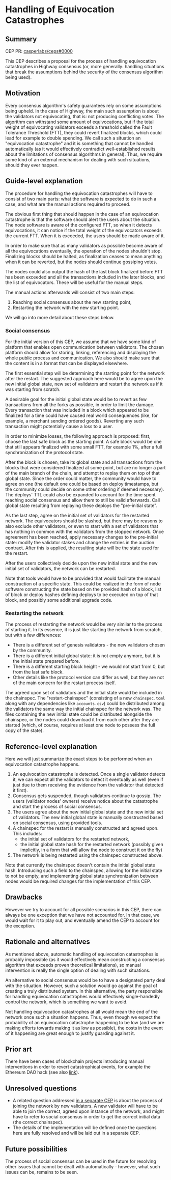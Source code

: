 # Handling of Equivocation Catastrophes

## Summary

[summary]: #summary

CEP PR: [casperlabs/ceps#0000](https://github.com/casperlabs/ceps/pull/0000)

This CEP describes a proposal for the process of handling equivocation catastrophes in Highway consensus (or, more generally: handling situations that break the assumptions behind the security of the consensus algorithm being used).

## Motivation

[motivation]: #motivation

Every consensus algorithm's safety guarantees rely on some assumptions being upheld. In the case of Highway, the main such assumption is about the validators not equivocating, that is: not producing conflicting votes. The algorithm can withstand some amount of equivocations, but if the total weight of equivocating validators exceeds a threshold called the Fault Tolerance Threshold (FTT), they could revert finalized blocks, which could lead for example to double spending. We call such a situation an "equivocation catastrophe" and it is something that cannot be handled automatically (as it would effectively contradict well-established results about the limitations of consensus algorithms in general). Thus, we require some kind of an external mechanism for dealing with such situations, should they ever happen.

## Guide-level explanation

[guide-level-explanation]: #guide-level-explanation

The procedure for handling the equivocation catastrophes will have to consist of two main parts: what the software is expected to do in such a case, and what are the manual actions required to proceed.

The obvious first thing that should happen in the case of an equivocation catastrophe is that the software should alert the users about the situation. The node software is aware of the configured FTT, so when it detects equivocations, it can notice if the total weight of the equivocators exceeds the current FTT. When it is exceeded, the users should be made aware of it.

In order to make sure that as many validators as possible become aware of all the equivocations eventually, the operation of the nodes shouldn't stop. Finalizing blocks should be halted, as finalization ceases to mean anything when it can be reverted, but the nodes should continue gossiping votes.

The nodes could also output the hash of the last block finalized before FTT has been exceeded and all the transactions included in the later blocks, and the list of equivocators. These will be useful for the manual steps.

The manual actions afterwards will consist of two main steps:

1. Reaching social consensus about the new starting point,
2. Restarting the network with the new starting point.

We will go into more detail about these steps below.

### Social consensus

For the initial version of this CEP, we assume that we have some kind of platform that enables open communication between validators. The chosen platform should allow for storing, linking, referencing and displaying the whole public process and communication. We also should make sure that the content is in a format that can be displayed elsewhere.

The first essential step will be determining the starting point for the network after the restart. The suggested approach here would be to agree upon the new initial global state, new set of validators and restart the network as if it was starting from scratch.

A desirable goal for the initial global state would be to revert as few transactions from all the forks as possible, in order to limit the damage. Every transaction that was included in a block which appeared to be finalized for a time could have caused real world consequences (like, for example, a merchant sending ordered goods). Reverting any such transaction might potentially cause a loss to a user.

In order to minimize losses, the following approach is proposed: first, choose the last safe block as the starting point. A safe block would be one that still appears finalized with some small FTT, for example 1%, after a full synchronization of the protocol state.

After the block is chosen, take its global state and all transactions from the blocks that were considered finalized at some point, but are no longer a part of the main branch of the chain, and attempt to replay them on top of that global state. Since the order could matter, the community would have to agree on one (the default one could be based on deploy timestamps, but the community could decide on some other ordering if deemed necessary). The deploys' TTL could also be expanded to account for the time spent reaching social consensus and allow them to still be valid afterwards. Call global state resulting from replaying these deploys the "pre-initial state".

As the last step, agree on the initial set of validators for the restarted network. The equivocators should be slashed, but there may be reasons to also exclude other validators, or even to start with a set of validators that has nothing in common with the validators from the stopped network. Once agreement has been reached, apply necessary changes to the pre-initial state: modify the validator stakes and change the entries in the auction contract. After this is applied, the resulting state will be the state used for the restart.

After the users collectively decide upon the new initial state and the new initial set of validators, the network can be restarted.

Note that tools would have to be provided that would facilitate the manual construction of a specific state. This could be realized in the form of node software constructing the state based on the provided hash of a block, list of block or deploy hashes defining deploys to be executed on top of that block, and possibly some additional upgrade code.

### Restarting the network

The process of restarting the network would be very similar to the process of starting it. In its essence, it is just like starting the network from scratch, but with a few differences:

- There is a different set of genesis validators - the new validators chosen by the community.
- There is a different initial global state: it is not empty anymore, but it is the initial state prepared before.
- There is a different starting block height - we would not start from 0, but from the last safe block.
- Other details like the protocol version can differ as well, but they are not of the main concern for the restart process itself.

The agreed upon set of validators and the initial state would be included in the chainspec. The "restart-chainspec" (consisting of a new `chainspec.toml` along with any dependencies like `accounts.csv`) could be distributed among the validators the same way the initial chainspec for the network was. The files containing the new initial state could be distributed alongside the chainspec, or the nodes could download it from each other after they are started (which, of course, requires at least one node to possess the full copy of the state).

## Reference-level explanation

[reference-level-explanation]: #reference-level-explanation

Here we will just summarize the exact steps to be performed when an equivocation catastrophe happens.

1. An equivocation catastrophe is detected. Once a single validator detects it, we can expect all the validators to detect it eventually as well (even if just due to them receiving the evidence from the validator that detected it first).
2. Consensus gets suspended, though validators continue to gossip. The users (validator nodes' owners) receive notice about the catastrophe and start the process of social consensus.
3. The users agree about the new initial global state and the new initial set of validators. The new initial global state is manually constructed based on social consensus, using provided tools.
4. A chainspec for the restart is manually constructed and agreed upon. This includes:
    - the initial set of validators for the restarted network,
    - the initial global state hash for the restarted network (possibly given implicitly, in a form that will allow the node to construct it on the fly)
5. The network is being restarted using the chainspec constructed above.

Note that currently the chainspec doesn't contain the initial global state hash. Introducing such a field to the chainspec, allowing for the initial state to not be empty, and implementing global state synchronization between nodes would be required changes for the implementation of this CEP.

## Drawbacks

[drawbacks]: #drawbacks

However we try to account for all possible scenarios in this CEP, there can always be one exception that we have not accounted for. In that case, we would wait for it to play out, and eventually amend the CEP to account for the exception.

## Rationale and alternatives

[rationale-and-alternatives]: #rationale-and-alternatives

As mentioned above, automatic handling of equivocation catastrophes is probably impossible (as it would effectively mean constructing a consensus algorithm that exceeds proven theoretical limitations), so manual intervention is really the single option of dealing with such situations.

An alternative to social consensus would be to have a designated party deal with the situation. However, such a solution would go against the goal of creating a truly distributed system. In this alternative, the party responsible for handling equivocation catastrophes would effectively single-handedly control the network, which is something we want to avoid.

Not handling equivocation catastrophes at all would mean the end of the network once such a situation happens. Thus, even though we expect the probability of an equivocation catastrophe happening to be low (and we are making efforts towards making it as low as possible), the costs in the event of it happening are great enough to justify guarding against it.

## Prior art

[prior-art]: #prior-art

There have been cases of blockchain projects introducing manual interventions in order to revert catastrophical events, for example the Ethereum DAO hack (see also [link](https://drive.google.com/file/d/1XuZ_3IcYbhg9hkPw2h6HH5rdkBsf2JS-/view)).

## Unresolved questions

[unresolved-questions]: #unresolved-questions

- A related question addressed [in a separate CEP](https://github.com/CasperLabs/ceps/pull/5) is about the process of joining the network by new validators. A new validator will have to be able to join the correct, agreed upon instance of the network, and might have to refer to social consensus in order to get the correct initial data (the correct chainspec).
- The details of the implementation will be defined once the questions here are fully resolved and will be laid out in a separate CEP.

## Future possibilities

[future-possibilities]: #future-possibilities

The process of social consensus can be used in the future for resolving other issues that cannot be dealt with automatically - however, what such issues can be, remains to be seen.
